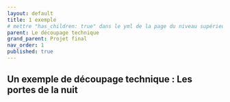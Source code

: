 ```yaml
---
layout: default
title: 1 exemple
# mettre "has_children: true" dans le yml de la page du niveau supérieur
parent: Le découpage technique
grand_parent: Projet final
nav_order: 1
published: true
---
```

## Un exemple de découpage technique : Les portes de la nuit 